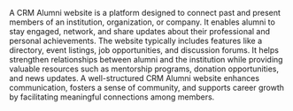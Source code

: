 A CRM Alumni website is a platform designed to connect past and present members of an institution, organization, or company. It enables alumni to stay engaged, network, and share updates about their professional and personal achievements. The website typically includes features like a directory, event listings, job opportunities, and discussion forums. It helps strengthen relationships between alumni and the institution while providing valuable resources such as mentorship programs, donation opportunities, and news updates. A well-structured CRM Alumni website enhances communication, fosters a sense of community, and supports career growth by facilitating meaningful connections among members.
